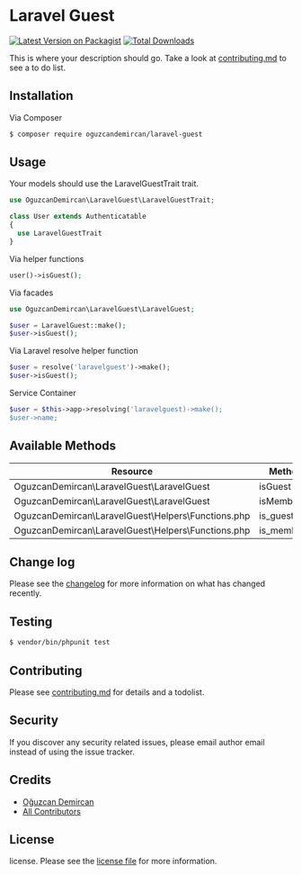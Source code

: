 # Laravel Guest

[![Latest Version on Packagist][ico-version]][link-packagist]
[![Total Downloads][ico-downloads]][link-downloads]

This is where your description should go. Take a look at [contributing.md](contributing.md) to see a to do list.

## Installation

Via Composer

``` bash
$ composer require oguzcandemircan/laravel-guest
```

## Usage

Your models should use the LaravelGuestTrait trait.
```php
use OguzcanDemircan\LaravelGuest\LaravelGuestTrait;

class User extends Authenticatable
{
  use LaravelGuestTrait
}
```

Via helper functions
```php
user()->isGuest();
```

Via facades
```php
use OguzcanDemircan\LaravelGuest\LaravelGuest;

$user = LaravelGuest::make();
$user->isGuest();

```
Via Laravel resolve helper function
```php
$user = resolve('laravelguest')->make();
$user->isGuest();   
```

Service Container
```php
$user = $this->app->resolving('laravelguest)->make();
$user->name;
```

## Available Methods

|  Resource | Method  | Type  |
|---|---|---|
| OguzcanDemircan\LaravelGuest\LaravelGuest  | isGuest | Boolean   |
| OguzcanDemircan\LaravelGuest\LaravelGuest  | isMember  | Boolean  |
| OguzcanDemircan\LaravelGuest\Helpers\Functions.php | is_guest() | Boolean |
| OguzcanDemircan\LaravelGuest\Helpers\Functions.php | is_member() | Boolean |


## Change log

Please see the [changelog](changelog.md) for more information on what has changed recently.

## Testing

``` bash
$ vendor/bin/phpunit test
```

## Contributing

Please see [contributing.md](contributing.md) for details and a todolist.

## Security

If you discover any security related issues, please email author email instead of using the issue tracker.

## Credits

- [Oğuzcan Demircan](https://github.com/oguzcandemircan)
- [All Contributors][link-contributors]

## License

license. Please see the [license file](license.md) for more information.

[ico-version]: https://img.shields.io/packagist/v/oguzcandemircan/laravel-guest.svg?style=flat-square
[ico-downloads]: https://img.shields.io/packagist/dt/oguzcandemircan/laravel-guest.svg?style=flat-square

[link-packagist]: https://packagist.org/packages/oguzcandemircan/laravel-guest
[link-downloads]: https://packagist.org/packages/oguzcandemircan/laravel-guest
[link-author]: https://github.com/oguzcandemircan
[link-contributors]: ../../contributors
